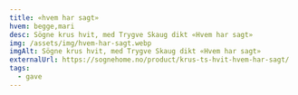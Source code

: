 ```yaml
---
title: «hvem har sagt»
hvem: begge,mari
desc: Sögne krus hvit, med Trygve Skaug dikt «Hvem har sagt»
img: /assets/img/hvem-har-sagt.webp
imgAlt: Sögne krus hvit, med Trygve Skaug dikt «Hvem har sagt»
externalUrl: https://sognehome.no/product/krus-ts-hvit-hvem-har-sagt/
tags:
  - gave
---
```

